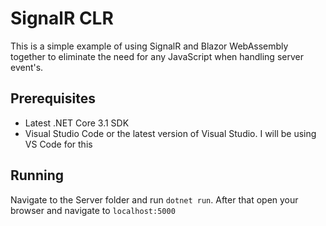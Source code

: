 # SignalR CLR

This is a simple example of using SignalR and Blazor WebAssembly together to eliminate the need for any JavaScript when handling server event's.

## Prerequisites

* Latest .NET Core 3.1 SDK
* Visual Studio Code or the latest version of Visual Studio. I will be using VS Code for this

## Running

Navigate to the Server folder and run `dotnet run`. After that open your browser and navigate to `localhost:5000`